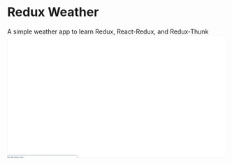 # Redux Weather
A simple weather app to learn Redux, React-Redux, and Redux-Thunk
![](./weather-screen.gif)
